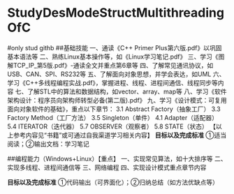 # StudyDesModeStructMultithreadingOfC
#only stud githb
##基础技能
一、通读《C++ Primer Plus第六版.pdf》以巩固基本语法等
二、熟练Linux基本操作等，如《Linux学习笔记.pdf》
三、学习《图解TCP_IP_第5版.pdf》-通读全文并重点第6章等
四、了解常见通讯协议，如USB、CAN、SPI、RS232等
五、了解面向对象思想，并学会表达，如UML
六、学习《C++多线程编程实战.pdf》，掌握进程、线程、进程间通信、线程同步等内容
七、了解STL中的算法和数据结构，如vector、array、map等
八、学习《软件架构设计：程序员向架构师转型必备(第二版).pdf》
九、学习《设计模式：可复用面向对象软件的基础》，重点以下章节：
3.1   Abstract Factory（抽象工厂）
3.3   Factory Method（工厂方法）
3.5   Singleton（单件）
4.1   Adapter（适配器）
5.4   ITERATOR（迭代器）
5.7   OBSERVER（观察者）
5.8   STATE（状态）
【以上参考内容见“书籍”或可通过自我渠道学习相关内容】
**目标以及完成标准**
①适当阅读；②输出文档：学习笔记

##编程能力（Windows+Linux）【重点】
一、实现常见算法，如十大排序等
二、实现多线程、进程间通信等
三、网络编程
四、实现设计模式重点章节内容

**目标以及完成标准**
①代码输出（可界面化）；②归纳总结（如方法优缺点等）